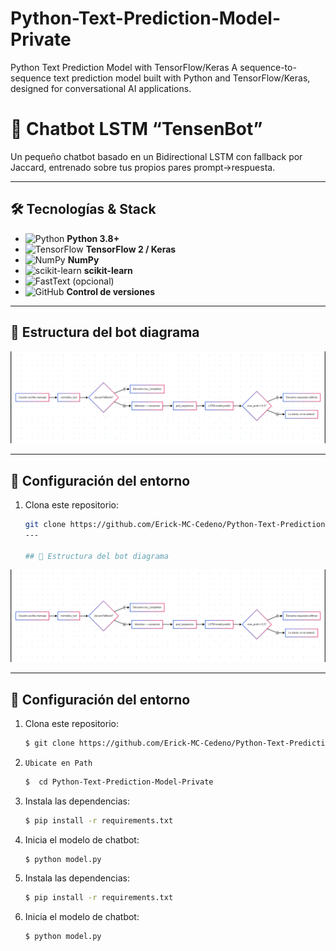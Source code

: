 # Python-Text-Prediction-Model-Private
Python Text Prediction Model with TensorFlow/Keras A sequence-to-sequence text prediction model built with Python and TensorFlow/Keras, designed for conversational AI applications.



# 🤖 Chatbot LSTM “TensenBot”

Un pequeño chatbot basado en un Bidirectional LSTM con fallback por Jaccard, entrenado sobre tus propios pares prompt→respuesta.

---

## 🛠️ Tecnologías & Stack

- ![Python](https://img.shields.io/badge/Python-3670A0?style=flat&logo=python&logoColor=white) **Python 3.8+**  
- ![TensorFlow](https://img.shields.io/badge/TensorFlow-FF6F00?style=flat&logo=tensorflow&logoColor=white) **TensorFlow 2 / Keras**  
- ![NumPy](https://img.shields.io/badge/NumPy-013243?style=flat&logo=numpy&logoColor=white) **NumPy**  
- ![scikit-learn](https://img.shields.io/badge/scikit--learn-F7931E?style=flat&logo=scikit-learn&logoColor=white) **scikit-learn**  
- ![FastText](https://img.shields.io/badge/FastText-0099FF?style=flat&logo=fasttext&logoColor=white) (opcional)  
- ![GitHub](https://img.shields.io/badge/GitHub-181717?style=flat&logo=github&logoColor=white) **Control de versiones**

---

## 📁 Estructura del bot diagrama
![botdiagrama](./Diagrama/diagrama.png)

---

## 🔧 Configuración del entorno

1. Clona este repositorio:
    ```bash
    git clone https://github.com/Erick-MC-Cedeno/Python-Text-Prediction-Model-Private
    ---

    ## 📁 Estructura del bot diagrama
![botdiagrama](./Diagrama/diagrama.png)

---

## 🔧 Configuración del entorno

1. Clona este repositorio:
    ```bash
   $ git clone https://github.com/Erick-MC-Cedeno/Python-Text-Prediction-Model-Private

2.     Ubicate en Path
   ```bash
   $  cd Python-Text-Prediction-Model-Private
    ```

3. Instala las dependencias:
    ```bash
   $ pip install -r requirements.txt
    ```

4. Inicia el modelo de chatbot:
    ```bash
   $ python model.py
    ```


5. Instala las dependencias:
    ```bash
   $ pip install -r requirements.txt
    ```

6. Inicia el modelo de chatbot:
    ```bash
   $ python model.py
    ```


